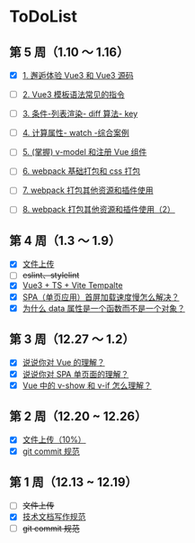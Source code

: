 # ToDoList

## 第 5 周（1.10 ～ 1.16）

- [x] [1. 邂逅体验 Vue3 和 Vue3 源码](https://github.com/Hongbusi/learn-vue3)
- [ ] [2. Vue3 模板语法常见的指令](https://github.com/Hongbusi/learn-vue3)
- [ ] [3. 条件-列表渲染- diff 算法- key](https://github.com/Hongbusi/learn-vue3)
- [ ] [4. 计算属性- watch -综合案例](https://github.com/Hongbusi/learn-vue3)
- [ ] [5. (掌握) v-model 和注册 Vue 组件](https://github.com/Hongbusi/learn-vue3)
- [ ] [6. webpack 基础打包和 css 打包](https://github.com/Hongbusi/learn-vue3)
- [ ] [7. webpack 打包其他资源和插件使用](https://github.com/Hongbusi/learn-vue3)
- [ ] [8. webpack 打包其他资源和插件使用（2）](https://github.com/Hongbusi/learn-vue3)


## 第 4 周（1.3 ～ 1.9）

- [x] [文件上传](https://github.com/Hongbusi/file-upload)
- [ ] ~~eslint、stylelint~~
- [x] [Vue3 + TS + Vite Tempalte](https://github.com/Hongbusi/create-app/tree/master/templates/vue3-ts-vite)
- [x] [SPA（单页应用）首屏加载速度慢怎么解决？](https://hongbusi.github.io/docs/interview/vue/first-page-time.html)
- [x] [为什么 data 属性是一个函数而不是一个对象？](https://hongbusi.github.io/docs/interview/vue/data.html)

## 第 3 周（12.27 ～ 1.2）

- [x] [说说你对 Vue 的理解？](https://hongbusi.github.io/docs/interview/vue/vue.html)
- [x] [说说你对 SPA 单页面的理解？](https://hongbusi.github.io/docs/interview/vue/spa.html)
- [x] [Vue 中的 v-show 和 v-if 怎么理解？](https://hongbusi.github.io/docs/interview/vue/show-if.html)

## 第 2 周（12.20 ~ 12.26）

- [x] [文件上传（10%）](https://github.com/Hongbusi/file-upload)
- [x] [git commit 规范](https://hongbusi.github.io/docs/blog/commitlint)

## 第 1 周（12.13 ~ 12.19）

- [ ] ~~文件上传~~
- [x] [技术文档写作规范](https://hongbusi.github.io/docs/blog/document-style-guide)
- [ ] ~~git commit 规范~~
